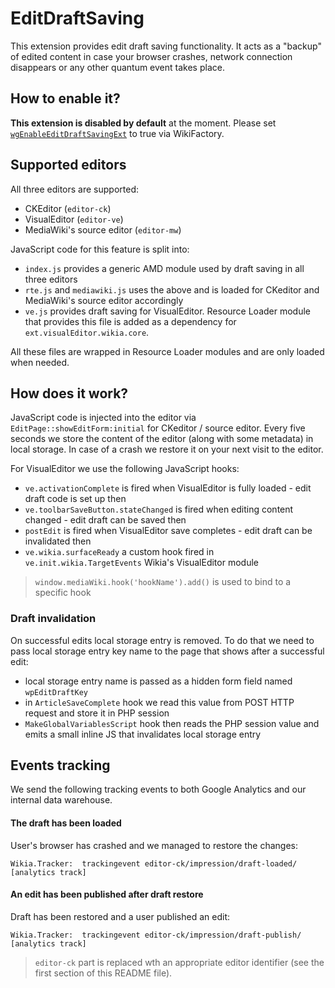 EditDraftSaving
===============

This extension provides edit draft saving functionality. It acts as a "backup" of edited content in case your browser
crashes, network connection disappears or any other quantum event takes place.

## How to enable it?

**This extension is disabled by default** at the moment.
Please set [`wgEnableEditDraftSavingExt`](https://community.wikia.com/wiki/Special:WikiFactoryReporter?varid=1909) to true via WikiFactory.

## Supported editors

All three editors are supported:

* CKEditor (`editor-ck`)
* VisualEditor (`editor-ve`)
* MediaWiki's source editor (`editor-mw`)

JavaScript code for this feature is split into:

* `index.js` provides a generic AMD module used by draft saving in all three editors
* `rte.js` and `mediawiki.js` uses the above and is loaded for CKeditor and MediaWiki's source editor accordingly
* `ve.js` provides draft saving for VisualEditor. Resource Loader module that provides this file is added as a dependency for `ext.visualEditor.wikia.core`.

All these files are wrapped in Resource Loader modules and are only loaded when needed.

## How does it work?

JavaScript code is injected into the editor via `EditPage::showEditForm:initial` for CKeditor / source editor.
Every five seconds we store the content of the editor (along with some metadata) in local storage. In case
of a crash we restore it on your next visit to the editor.

For VisualEditor we use the following JavaScript hooks:

* `ve.activationComplete` is fired when VisualEditor is fully loaded - edit draft code is set up then
* `ve.toolbarSaveButton.stateChanged` is fired when editing content changed - edit draft can be saved then
* `postEdit` is fired when VisualEditor save completes - edit draft can be invalidated then
* `ve.wikia.surfaceReady` a custom hook fired in `ve.init.wikia.TargetEvents` Wikia's VisualEditor module

> `window.mediaWiki.hook('hookName').add()` is used to bind to a specific hook

### Draft invalidation

On successful edits local storage entry is removed. To do that we need to pass local storage entry key name
to the page that shows after a successful edit:

* local storage entry name is passed as a hidden form field named `wpEditDraftKey`
* in `ArticleSaveComplete` hook we read this value from POST HTTP request and store it in PHP session
* `MakeGlobalVariablesScript` hook then reads the PHP session value and emits a small inline JS that invalidates local storage entry

## Events tracking

We send the following tracking events to both Google Analytics and our internal data warehouse.

#### The draft has been loaded

User's browser has crashed and we managed to restore the changes:

```
Wikia.Tracker:  trackingevent editor-ck/impression/draft-loaded/ [analytics track]
```

#### An edit has been published after draft restore

Draft has been restored and a user published an edit:

```
Wikia.Tracker:  trackingevent editor-ck/impression/draft-publish/ [analytics track]
```

> `editor-ck` part is replaced wth an appropriate editor identifier (see the first section of this README file).
